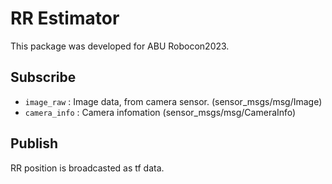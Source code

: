 # RR Estimator
This package was developed for ABU Robocon2023.

## Subscribe
- `image_raw` : Image data, from camera sensor. (sensor_msgs/msg/Image)
- `camera_info` : Camera infomation (sensor_msgs/msg/CameraInfo)

## Publish
RR position is broadcasted as tf data.